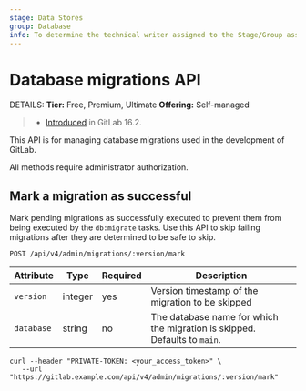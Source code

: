 ```yaml
---
stage: Data Stores
group: Database
info: To determine the technical writer assigned to the Stage/Group associated with this page, see https://handbook.gitlab.com/handbook/product/ux/technical-writing/#assignments
---
```


# Database migrations API

DETAILS:
**Tier:** Free, Premium, Ultimate
**Offering:** Self-managed

> - [Introduced](https://gitlab.com/gitlab-org/gitlab/-/merge_requests/123408) in GitLab 16.2.

This API is for managing database migrations used in the development of GitLab.

All methods require administrator authorization.

## Mark a migration as successful

Mark pending migrations as successfully executed to prevent them from being
executed by the `db:migrate` tasks. Use this API to skip failing
migrations after they are determined to be safe to skip.

```plaintext
POST /api/v4/admin/migrations/:version/mark
```

| Attribute       | Type           | Required | Description                                                                                                                                                                                      |
|-----------------|----------------|----------|----------------------------------------------------------------------------------|
| `version`       | integer        | yes      | Version timestamp of the migration to be skipped                                 |
| `database`      | string         | no       | The database name for which the migration is skipped. Defaults to `main`.        |

```shell
curl --header "PRIVATE-TOKEN: <your_access_token>" \
   --url "https://gitlab.example.com/api/v4/admin/migrations/:version/mark"
```

